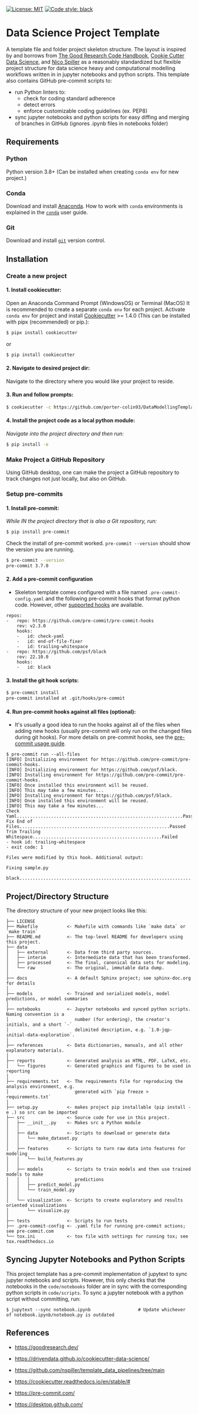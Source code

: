 [![License: MIT](https://img.shields.io/badge/License-MIT-yellow.svg)](https://opensource.org/licenses/MIT)
[![Code style: black](https://img.shields.io/badge/code%20style-black-000000.svg)](https://github.com/psf/black)

# Data Science Project Template
A template file and folder project skeleton structure. The layout is inspired by and borrows from [The Good Research Code Handbook](https://goodresearch.dev/setup#), [Cookie Cutter Data Science](http://drivendata.github.io/cookiecutter-data-science/), and [Nico Spiller](https://github.com/nspiller/template_data_pipelines/tree/main) as a reasonably standardized but flexible project structure for data science heavy and computational modelling workflows written in in jupyter notebooks and python scripts. This template also contains GitHub pre-commit scripts to:
-  run Python linters to:
    - check for coding standard adherence
    - detect errors
    - enforce customizable coding guidelines (ex. PEP8)
- sync jupyter notebooks and python scripts for easy diffing and merging of branches in GitHub (ignores .ipynb files in notebooks folder)

## Requirements
### Python
Python version 3.8+ (Can be installed when creating `conda env` for new project.)

### Conda
Download and install [Anaconda](https://www.anaconda.com/download). How to work with `conda` environments is explained in the [`conda`](https://conda.io/projects/conda/en/latest/user-guide/tasks/manage-environments.html) user guide.

### Git
Download and install [`git`](https://git-scm.com/downloads) version control.

## Installation
### Create a new project
#### 1. Install cookiecutter:
Open an Anaconda Command Prompt (WindowsOS) or Terminal (MacOS)  It is recommended to create a separate `conda env` for each project. Activate `conda env` for project and install [Cookiecutter](http://cookiecutter.readthedocs.org/en/latest/installation.html) >= 1.4.0 (This can be installed with pipx (recommended) or pip.):
``` bash
$ pipx install cookiecutter
```
or
``` bash
$ pip install cookiecutter
```
#### 2. Navigate to desired project dir:
Navigate to the directory where you would like your project to reside.
#### 3. Run and follow prompts:
``` bash
$ cookiecutter -c https://github.com/porter-colin93/DataModellingTemplate
```
#### 4. Install the project code as a local python module:
*Navigate into the project directory and then run:*
``` bash
$ pip install -e
```

### Make Project a GitHub Repository
Using GitHub desktop, one can make the project a GitHub repository to track changes not just locally, but also on GitHub.

### Setup pre-commits
#### 1. Install pre-commit:
*While IN the project directory that is also a Git repository, run:*
``` bash
$ pip install pre-commit
```
Check the install of pre-commit worked. `pre-commit --version` should show the version you are running.
``` bash
$ pre-commit --version
pre-commit 3.7.0
```
#### 2. Add a pre-commit configuration
- Skeleton template comes configured with a file named `.pre-commit-config.yaml` and the following pre-commit hooks that format python code. However, other [supported hooks](https://pre-commit.com/hooks.html) are available.
```
repos:
-   repo: https://github.com/pre-commit/pre-commit-hooks
    rev: v2.3.0
    hooks:
    -   id: check-yaml
    -   id: end-of-file-fixer
    -   id: trailing-whitespace
-   repo: https://github.com/psf/black
    rev: 22.10.0
    hooks:
    -   id: black
```
#### 3. Install the git hook scripts:
``` bash
$ pre-commit install
pre-commit installed at .git/hooks/pre-commit
```
#### 4. Run pre-commit hooks against all files (optional):
- It's usually a good idea to run the hooks against all of the files when adding new hooks (usually pre-commit will only run on the changed files during git hooks). For more details on pre-commit hooks, see the [pre-commit usage guide](https://pre-commit.com/).
```
$ pre-commit run --all-files
[INFO] Initializing environment for https://github.com/pre-commit/pre-commit-hooks.
[INFO] Initializing environment for https://github.com/psf/black.
[INFO] Installing environment for https://github.com/pre-commit/pre-commit-hooks.
[INFO] Once installed this environment will be reused.
[INFO] This may take a few minutes...
[INFO] Installing environment for https://github.com/psf/black.
[INFO] Once installed this environment will be reused.
[INFO] This may take a few minutes...
Check Yaml...............................................................Passed
Fix End of Files.........................................................Passed
Trim Trailing Whitespace.................................................Failed
- hook id: trailing-whitespace
- exit code: 1

Files were modified by this hook. Additional output:

Fixing sample.py

black....................................................................Passed
```

## Project/Directory Structure
The directory structure of your new project looks like this:

```
├── LICENSE
├── Makefile           <- Makefile with commands like `make data` or `make train`
├── README.md          <- The top-level README for developers using this project.
├── data
│   ├── external       <- Data from third party sources.
│   ├── interim        <- Intermediate data that has been transformed.
│   ├── processed      <- The final, canonical data sets for modeling.
│   └── raw            <- The original, immutable data dump.
│
├── docs               <- A default Sphinx project; see sphinx-doc.org for details
│
├── models             <- Trained and serialized models, model predictions, or model summaries
│
├── notebooks          <- Jupyter notebooks and synced python scripts. Naming convention is a
│                         number (for ordering), the creator's initials, and a short `-`
│                         delimited description, e.g. `1.0-jqp-initial-data-exploration`.
│
├── references         <- Data dictionaries, manuals, and all other explanatory materials.
│
├── reports            <- Generated analysis as HTML, PDF, LaTeX, etc.
│   └── figures        <- Generated graphics and figures to be used in reporting
│
├── requirements.txt   <- The requirements file for reproducing the analysis environment, e.g.
│                         generated with `pip freeze > requirements.txt`
│
├── setup.py           <- makes project pip installable (pip install -e .) so src can be imported
├── src                <- Source code for use in this project.
│   ├── __init__.py    <- Makes src a Python module
│   │
│   ├── data           <- Scripts to download or generate data
│   │   └── make_dataset.py
│   │
│   ├── features       <- Scripts to turn raw data into features for modeling
│   │   └── build_features.py
│   │
│   ├── models         <- Scripts to train models and then use trained models to make
│   │   │                 predictions
│   │   ├── predict_model.py
│   │   └── train_model.py
│   │
│   └── visualization  <- Scripts to create exploratory and results oriented visualizations
│       └── visualize.py
│
├── tests              <- Scripts to run tests
├── .pre-commit-config <- .yaml file for running pre-commit actions; see pre-commit.com
└── tox.ini            <- tox file with settings for running tox; see tox.readthedocs.io
```

## Syncing Jupyter Notebooks and Python Scripts
This project template has a pre-commit implementation of jupytext to sync jupyter notebooks and scripts. However, this only checks that the notebooks in the `code/notebooks` folder are in sync with the corresponding python scripts in `code/scripts`. To sync a jupyter notebook with a python script without committing, run:
``` 
$ jupytext --sync notebook.ipynb                  # Update whichever of notebook.ipynb/notebook.py is outdated
```

## References
- https://goodresearch.dev/
- https://drivendata.github.io/cookiecutter-data-science/
- https://github.com/nspiller/template_data_pipelines/tree/main

- https://cookiecutter.readthedocs.io/en/stable/#
- https://pre-commit.com/
- https://desktop.github.com/
